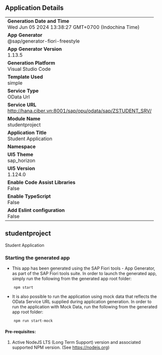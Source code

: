 ## Application Details
|               |
| ------------- |
|**Generation Date and Time**<br>Wed Jun 05 2024 13:38:27 GMT+0700 (Indochina Time)|
|**App Generator**<br>@sap/generator-fiori-freestyle|
|**App Generator Version**<br>1.13.5|
|**Generation Platform**<br>Visual Studio Code|
|**Template Used**<br>simple|
|**Service Type**<br>OData Url|
|**Service URL**<br>http://hana.ciber.vn:8001/sap/opu/odata/sap/ZSTUDENT_SRV/
|**Module Name**<br>studentproject|
|**Application Title**<br>Student Application|
|**Namespace**<br>|
|**UI5 Theme**<br>sap_horizon|
|**UI5 Version**<br>1.124.0|
|**Enable Code Assist Libraries**<br>False|
|**Enable TypeScript**<br>False|
|**Add Eslint configuration**<br>False|

## studentproject

Student Application

### Starting the generated app

-   This app has been generated using the SAP Fiori tools - App Generator, as part of the SAP Fiori tools suite.  In order to launch the generated app, simply run the following from the generated app root folder:

```
    npm start
```

- It is also possible to run the application using mock data that reflects the OData Service URL supplied during application generation.  In order to run the application with Mock Data, run the following from the generated app root folder:

```
    npm run start-mock
```

#### Pre-requisites:

1. Active NodeJS LTS (Long Term Support) version and associated supported NPM version.  (See https://nodejs.org)


